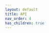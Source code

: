 ```yaml
---
layout: default
title: API
nav_order: 4
has_children: true
---
```

<!--Copyright (c) Laserfiche.
See LICENSE and LICENSE-CODE in the project root for license information.-->

